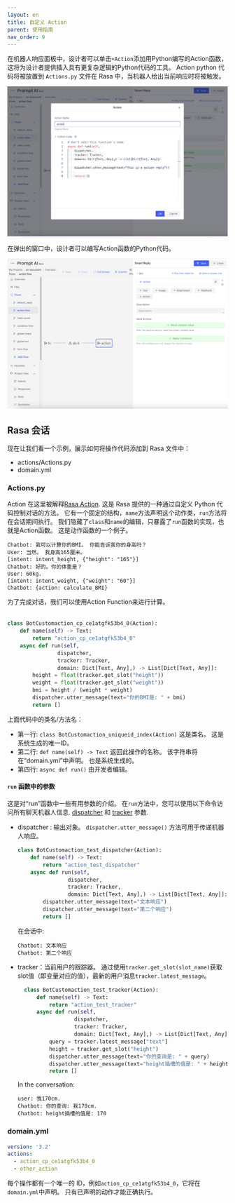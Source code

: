 ```yaml
---
layout: en
title: 自定义 Action
parent: 使用指南
nav_order: 9
---
```


在机器人响应面板中，设计者可以单击`+Action`添加用Python编写的Action函数，这将为设计者提供插入具有更复杂逻辑的Python代码的工具。 Action python 代码将被放置到 `Actions.py` 文件在 Rasa 中，当机器人给出当前响应时将被触发。

![action-02](/assets/images/tutorial/action/action-02.png)

在弹出的窗口中，设计者可以编写Action函数的Python代码。

![action-01](/assets/images/tutorial/action/action-01.png)


## Rasa 会话
现在让我们看一个示例，展示如何将操作代码添加到 Rasa 文件中： 

- actions/Actions.py
- domain.yml

### Actions.py

Action 在这里被解释[Rasa Action](https://rasa.com/docs/rasa/action-server/sdk-actions/). 这是 Rasa 提供的一种通过自定义 Python 代码控制对话的方法。 它有一个固定的结构，`name`方法声明这个动作类，`run`方法将在会话期间执行。 我们隐藏了`class`和`name`的编辑，只暴露了`run`函数的实现，也就是Action函数。 这是动作函数的一个例子。

```text
Chatbot: 我可以计算你的BMI。 你能告诉我你的身高吗？
User: 当然。 我身高165厘米。                                               [intent: intent_height, {"height": "165"}]
Chatbot: 好的。你的体重是？
User: 60kg.                                                    [intent: intent_weight, {"weight": "60"}]
Chatbot: {action: calculate_BMI}
```
为了完成对话，我们可以使用Action Function来进行计算。

```python

class BotCustomaction_cp_ce1atgfk53b4_0(Action):
    def name(self) -> Text:
        return "action_cp_ce1atgfk53b4_0"
    async def run(self,
                dispatcher,
                tracker: Tracker,
                domain: Dict[Text, Any],) -> List[Dict[Text, Any]]:
        height = float(tracker.get_slot("height"))
        weight = float(tracker.get_slot("weight"))
        bmi = height / (weight * weight)
        dispatcher.utter_message(text="你的BMI是: " + bmi)
        return []
```

上面代码中的类名/方法名：
- 第一行: `class BotCustomaction_uniqueid_index(Action)` 这是类名。 这是系统生成的唯一ID。
- 第二行: `def name(self) -> Text` 返回此操作的名称。 该字符串将在“domain.yml”中声明。 也是系统生成的。
- 第四行: `async def run()` 由开发者编辑。

#### `run` 函数中的参数
这是对“run”函数中一些有用参数的介绍。
在`run`方法中，您可以使用以下命令访问所有聊天机器人信息. [dispatcher](https://rasa.com/docs/rasa/action-server/sdk-dispatcher/) 和 [tracker](https://rasa.com/docs/rasa/action-server/sdk-tracker) 参数.
- dispatcher : 输出对象。 `dispatcher.utter_message()` 方法可用于传递机器人响应。
  ```python
  class BotCustomaction_test_dispatcher(Action):
      def name(self) -> Text:
          return "action_test_dispatcher"
      async def run(self,
                  dispatcher,
                  tracker: Tracker,
                  domain: Dict[Text, Any],) -> List[Dict[Text, Any]]:
          dispatcher.utter_message(text="文本响应")
          dispatcher.utter_message(text="第二个响应")
          return []
  ```
  在会话中:
  ```text
  Chatbot: 文本响应
  Chatbot: 第二个响应
  ```
- tracker：当前用户的跟踪器。 通过使用`tracker.get_slot(slot_name)`获取slot值（即变量对应的值），最新的用户消息`tracker.latest_message`。
    ```python
      class BotCustomaction_test_tracker(Action):
          def name(self) -> Text:
              return "action_test_tracker"
          async def run(self,
                      dispatcher,
                      tracker: Tracker,
                      domain: Dict[Text, Any],) -> List[Dict[Text, Any]]:
              query = tracker.latest_message["text"]
              height = tracker.get_slot("height")
              dispatcher.utter_message(text="你的查询是: " + query)
              dispatcher.utter_message(text="height插槽的值是: " + height)
              return []
    ```
    In the conversation:
    ```text
    user: 我170cm.
    Chatbot: 你的查询: 我170cm.
    Chatbot: height插槽的值是: 170
    ```


<!--
感觉似乎不用说这个？
### stories.yml
action属于一种特殊的bot response，因此也会加入到story中，成为训练数据。
```yaml
version: '3.2'
stories:
- story: story_0
  steps:
  - intent: init
  - action: utter_project_welcome
  - intent: intent_height
  - action: utter_ask_weight
  - intent: intent_weight
  - action: action_cp_ce1atgfk53b4_0
```

`steps` in `story_0`  indicates that when a user tells the height and weight, the bot will call `action_cp_ce1atgfk53b4_0` to give the result. 
-->
### domain.yml
```yaml
version: '3.2'
actions:
  - action_cp_ce1atgfk53b4_0
  - other_action
```
每个操作都有一个唯一的 ID，例如`action_cp_ce1atgfk53b4_0`，它将在`domain.yml`中声明。 只有已声明的动作才能正确执行。
